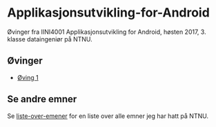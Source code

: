 # Applikasjonsutvikling-for-Android
Øvinger fra IINI4001 Applikasjonsutvikling for Android, høsten 2017, 3. klasse dataingeniør på NTNU.

## Øvinger
- [Øving 1](Assignment-1)

## Se andre emner
Se [liste-over-emener](https://github.com/Knutakir/liste-over-emner) for en liste over alle emner jeg har hatt på NTNU.
